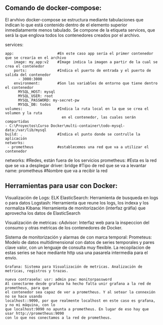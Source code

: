 Comando de docker-compose:
-------------------------

El arvhivo docker-compose se estructura mediante tabulaciones que indican lo que está 
contenido dentro de el elemento superior inmediatamente menos tabulado. Se compone de 
la etiqueta services, que será la que englova todos los contenedores creados por el 
archivo.

services:

	app: 					#En este caso app sería el primer contenedor que se crearía en el archivo
	    image: my_app:v2	#Image indica la imagen a partir de la cual se crea el contenedor	
	    ports:				#Indica el puerto de entrada y el puerto de salida del contenedor
	      - 3000:3000
	    environment:		#Son las variables de entorno que tiene dentro el contenedor
	      MYSQL_HOST: mysql
	      MYSQL_USER: root
	      MYSQL_PASSWORD: my-secret-pw
	      MYSQL_DB: todos
	volumes: 				#Indica la ruta local en la que se crea el volumen y la ruta
							  en el contenedor, las cuales serán compartidas
    - C:\Proyectos\Curso Docker\multi-container\todo-mysql-data:/var/lib/mysql
    build: .				#Indica el punto donde se contrulle la aplicación
    networks:
     - prometheus			#establecemos una red que va a utilizar el contenedor

networks:					#Redes, están fuera de los servicios
  prometheus:				#Esta es la red que se va a desplegar
    driver: bridge			#Tipo de red que se va a levantar
    name: prometheus		#Nombre que va a recibir la red
    

Herramientas para usar con Docker:
-----------------------------------

Visualización de Logs: ELK
	ElasticSearch: Herramienta de busqueda en logs o para datos
	Logstash: Herramienta que reune los logs, los indexa y los normaliza
	Kibana: Herramienta de monitorización (interfaz gráfia) que aprovecha los datos de ElasticSearch

Visualización de metricas:
	cAdvisor: Interfaz web para la inspeccion del consumo y otras metricas de los contenedores de 
		Docker.

Sistema de monitorización y alarmas de con marca temporal:
	Prometeus: Modelo de datos multidimensional con datos de series temporales y pares clave valor, 
	 con un lenguaje de consulta muy flexible. La recopilacion de estas series se hace mediante http
	 usa una pasarela intermedia para el envío. 

	Grafana: Sistema para Visualización de metricas. Analización de metricas, registros y trazas.

	nueva contraseña: usr: admin psw: monitorpassword
	Al conectarme desde grafana ha hecho falta unir grafana a la red de prometheus, para que 
	el contenedor sea capaz de ver a prometheus. Y al setear la connexión no se hace usando 
	localhost::9090, por que realmente localhost en este caso es grafana, y no mi máquina, con lo
	que localhost:9090 no apunta a prometheus. En lugar de eso hay que usar http://prometheus:9090
	con lo que nos conectamos a la red de prometheus.



